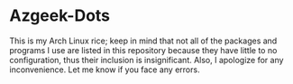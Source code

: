 # Azgeek-Dots
This is my Arch Linux rice; keep in mind that not all of the packages and programs I use are listed in this repository because they have little to no configuration, thus their inclusion is insignificant. Also, I apologize for any inconvenience. Let me know if you face any errors.
